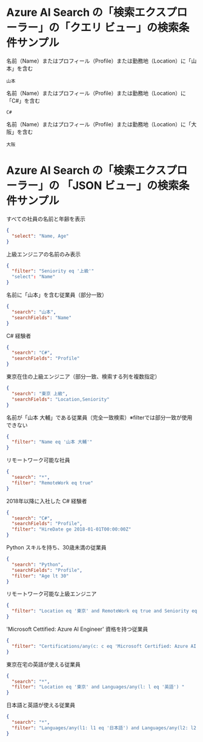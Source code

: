 # Azure AI Search の「検索エクスプローラー」の「クエリ ビュー」の検索条件サンプル

名前（Name）またはプロフィール（Profile）または勤務地（Location）に「山本」を含む
```
山本
```

名前（Name）またはプロフィール（Profile）または勤務地（Location）に「C#」を含む

```
C#
```

名前（Name）またはプロフィール（Profile）または勤務地（Location）に「大阪」を含む

```
大阪
```

# Azure AI Search の「検索エクスプローラー」の 「JSON ビュー」の検索条件サンプル

すべての社員の名前と年齢を表示

```json
{
  "select": "Name, Age"
}
```

上級エンジニアの名前のみ表示
```json
{
  "filter": "Seniority eq '上級'"
  "select": "Name"
}
```

名前に「山本」を含む従業員（部分一致）

```json
{
  "search": "山本",
  "searchFields": "Name"
}
```
C# 経験者
```json
{
  "search": "C#",
  "searchFields": "Profile"
}
```
東京在住の上級エンジニア（部分一致、検索する列を複数指定）
```json
{
  "search": "東京 上級",
  "searchFields": "Location,Seniority"
}
```
名前が「山本 大輔」である従業員（完全一致検索）※filterでは部分一致が使用できない
```json
{
  "filter": "Name eq '山本 大輔'"
}
```
リモートワーク可能な社員
```json
{
  "search": "*",
  "filter": "RemoteWork eq true"
}
```
2018年以降に入社した C# 経験者
```json
{
  "search": "C#",
  "searchFields": "Profile",
  "filter": "HireDate ge 2018-01-01T00:00:00Z"
}
```
Python スキルを持ち、30歳未満の従業員
```json
{
  "search": "Python",
  "searchFields": "Profile",
  "filter": "Age lt 30"
}
```
リモートワーク可能な上級エンジニア
```json
{
  "filter": "Location eq '東京' and RemoteWork eq true and Seniority eq '上級'"
}
```
'Microsoft Cettified: Azure AI Engineer' 資格を持つ従業員
```json
{
  "filter": "Certifications/any(c: c eq 'Microsoft Certified: Azure AI Engineer')"
}
```
東京在宅の英語が使える従業員
```json
{
  "search": "*",
  "filter": "Location eq '東京' and Languages/any(l: l eq '英語') "
}
```
日本語と英語が使える従業員
```json
{
  "search": "*",
  "filter": "Languages/any(l1: l1 eq '日本語') and Languages/any(l2: l2 eq '英語')"
}
```

